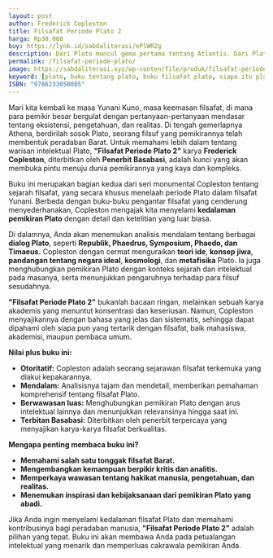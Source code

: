 ```yaml
---
layout: post
author: Frederick Copleston
title: Filsafat Periode Plato 2
harga: Rp30.000
buy: https://lynk.id/sabdaliterasi/ePlWR2g
description: Dari Plato muncul gema pertama tentang Atlantis. Dari Plato pula berkembang doktrin Platonik. Dia adalah salah satu filsuf yang karya-karyanya tak per
permalink: /filsafat-periode-plato/
image: https://sabdaliterasi.xyz/wp-conten/file/produk/filsafat-periode-plato-2.svg
keyword: [plato, buku tentang plato, buku filsafat plato, siapa itu plato, biografi plato, pemikiran plato]
ISBN: "9786233050005"
---
```

<p>Mari kita kembali ke masa Yunani Kuno, masa keemasan filsafat, di mana para pemikir besar bergulat dengan pertanyaan-pertanyaan mendasar tentang eksistensi, pengetahuan, dan realitas. Di tengah gemerlapnya Athena, berdirilah sosok Plato, seorang filsuf yang pemikirannya telah membentuk peradaban Barat. Untuk memahami lebih dalam tentang warisan intelektual Plato, <strong>"Filsafat Periode Plato 2"</strong> karya <strong>Frederick Copleston</strong>, diterbitkan oleh <strong>Penerbit Basabasi</strong>, adalah kunci yang akan membuka pintu menuju dunia pemikirannya yang kaya dan kompleks.</p><p>Buku ini merupakan bagian kedua dari seri monumental Copleston tentang sejarah filsafat, yang secara khusus menelaah periode Plato dalam filsafat Yunani. Berbeda dengan buku-buku pengantar filsafat yang cenderung menyederhanakan, Copleston mengajak kita menyelami <strong>kedalaman pemikiran Plato</strong> dengan detail dan ketelitian yang luar biasa.</p><p>Di dalamnya, Anda akan menemukan analisis mendalam tentang berbagai <strong>dialog Plato</strong>, seperti <strong>Republik, Phaedrus, Symposium, Phaedo, dan Timaeus.</strong> Copleston dengan cermat menguraikan <strong>teori ide</strong>, <strong>konsep jiwa</strong>, <strong>pandangan tentang negara ideal</strong>, <strong>kosmologi</strong>, dan <strong>metafisika</strong> Plato. Ia juga menghubungkan pemikiran Plato dengan konteks sejarah dan intelektual pada masanya, serta menunjukkan pengaruhnya terhadap para filsuf sesudahnya.</p><p><strong>"Filsafat Periode Plato 2"</strong> bukanlah bacaan ringan, melainkan sebuah karya akademis yang menuntut konsentrasi dan keseriusan. Namun, Copleston menyajikannya dengan bahasa yang jelas dan sistematis, sehingga dapat dipahami oleh siapa pun yang tertarik dengan filsafat, baik mahasiswa, akademisi, maupun pembaca umum.</p><p><strong>Nilai plus buku ini:</strong></p><ul><li><strong>Otoritatif:</strong> Copleston adalah seorang sejarawan filsafat terkemuka yang diakui kepakarannya.</li><li><strong>Mendalam:</strong> Analisisnya tajam dan mendetail, memberikan pemahaman komprehensif tentang filsafat Plato.</li><li><strong>Berwawasan luas:</strong> Menghubungkan pemikiran Plato dengan arus intelektual lainnya dan menunjukkan relevansinya hingga saat ini.</li><li><strong>Terbitan Basabasi:</strong> Diterbitkan oleh penerbit terpercaya yang menyajikan karya-karya filsafat berkualitas.</li></ul><p><strong>Mengapa penting membaca buku ini?</strong></p><ul><li><strong>Memahami salah satu tonggak filsafat Barat.</strong></li><li><strong>Mengembangkan kemampuan berpikir kritis dan analitis.</strong></li><li><strong>Memperkaya wawasan tentang hakikat manusia, pengetahuan, dan realitas.</strong></li><li><strong>Menemukan inspirasi dan kebijaksanaan dari pemikiran Plato yang abadi.</strong></li></ul><p>Jika Anda ingin menyelami kedalaman filsafat Plato dan memahami kontribusinya bagi peradaban manusia, <strong>"Filsafat Periode Plato 2"</strong> adalah pilihan yang tepat. Buku ini akan membawa Anda pada petualangan intelektual yang menarik dan memperluas cakrawala pemikiran Anda.</p>
